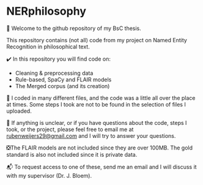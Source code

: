 # NERphilosophy
👋 Welcome to the github repository of my BsC thesis.

This repository contains (not all) code from my project on Named Entity Recognition in philosophical text.

✔️ In this repository you will find code on:
  - Cleaning & preprocessing data
  - Rule-based, SpaCy and FLAIR models
  - The Merged corpus (and its creation)
  
📁 I coded in many different files, and the code was a little all over the place at times. 
Some steps I took are not to be found in the selection of files I uploaded.

📧 If anything is unclear, or if you have questions about the code, steps I took, or the project, please feel free to email me at rubenweijers29@gmail.com and I will try to answer your questions.

❎The FLAIR models are not included since they are over 100MB.
The gold standard is also not included since it is private data.

📬 To request access to one of these, send me an email
and I will discuss it with my supervisor (Dr. J. Bloem).
